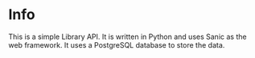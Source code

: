# Info
This is a simple Library API. It is written in Python and uses Sanic as the web framework. It uses a PostgreSQL database to store the data.